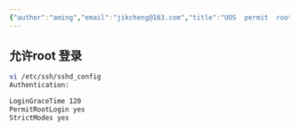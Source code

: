 ```yaml
---
{"author":"aming","email":"jikcheng@163.com","title":"UOS  permit  root login","creation_date":"2022-06-27 15:57","Last modified date":"2022-11-25 16:11","tags":"UOS  permit  root login","File Folder with relative path":"system/Doc/UOS","remark":null,"other":null,"dg-publish":true,"permalink":"/system/doc/uos/uos-permit-root-login/","dgPassFrontmatter":true}
---
```



## 允许root 登录

```bash
vi /etc/ssh/sshd_config 
Authentication:

LoginGraceTime 120
PermitRootLogin yes
StrictModes yes
```
